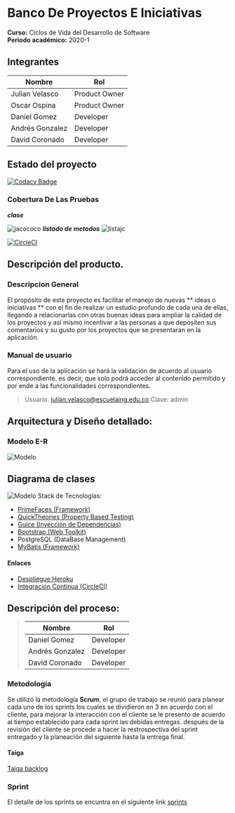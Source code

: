 
# Banco De Proyectos E Iniciativas 
**Curso:** Ciclos de Vida del Desarrollo de Software \
**Periodo académico:** 2020-1
## Integrantes
|     Nombre    |     Rol         |
|--------------|------------- |
|Julian Velasco	|Product Owner    |
|Oscar Ospina	|Product Owner    |
|Daniel Gomez	|Developer   
|Andrés Gonzalez|Developer   |
|David Coronado |Developer   |
## Estado del proyecto
[![Codacy Badge](https://api.codacy.com/project/badge/Grade/6b328119ae07441aae6ed0de147c4ea5)](https://www.codacy.com/gh/Los-machos-y-Coronado/Banco-de-proyectos?utm_source=github.com&amp;utm_medium=referral&amp;utm_content=Los-machos-y-Coronado/Banco-de-proyectos&amp;utm_campaign=Badge_Grade)

 ### Cobertura De Las Pruebas
 ***clase***
 
 ![jacococo](https://github.com/Los-machos-y-Coronado/Banco-de-proyectos/blob/develop/Persistencia/jacoco.jpg)
 ***listado de metodos***
 ![listajc](https://github.com/Los-machos-y-Coronado/Banco-de-proyectos/blob/develop/Persistencia/jclist.jpg)
 	

[![CircleCI](https://circleci.com/gh/Los-machos-y-Coronado/Banco-de-proyectos.svg?style=svg)](https://circleci.com/gh/Los-machos-y-Coronado/Banco-de-proyectos)
##  Descripción del producto.
 ### Descripcion General
 El propósito de este proyecto es facilitar el manejo de nuevas  ** ideas o iniciativas ** con el fin de realizar un estudio profundo de cada una de ellas, llegando a relacionarlas con otras buenas ideas para ampliar la calidad de los proyectos y así mismo incentivar a las personas a que depositen sus comentarios y su gusto por los proyectos que se presentaran en la aplicación.
### Manual de usuario
Para el uso de la aplicación se hará la validación de acuerdo al usuario correspondiente. es decir, que solo podrá acceder al contenido permitido y por ende a las funcionalidades correspondientes.
> Usuario: julian.velasco@escuelaing.edu.co
	Clave:   admin
## **Arquitectura y Diseño detallado:**
### Modelo E-R
![Modelo](https://github.com/Los-machos-y-Coronado/Banco-de-proyectos/blob/develop/Persistencia/modelo_entidad_r.png)
## **Diagrama de clases**
![Modelo](https://github.com/Los-machos-y-Coronado/Banco-de-proyectos/blob/master/Persistencia/Diagrama_de_Clases.png)
Stack de Tecnologías:
   * [PrimeFaces (Framework)](https://www.primefaces.org/)
   * [QuickTheories (Property Based Testing)](https://github.com/quicktheories/QuickTheories)
   * [Guice (Inyección de Dependencias)](https://github.com/google/guice)
   * [Bootstrap (Web Toolkit)](https://getbootstrap.com/)
   * PostgreSQL (DataBase Management)
   * [MyBatis (Framework)](https://mybatis.org/mybatis-3/es/)
#### Enlaces
+ [Despliegue  Heroku](https://.herokuapp.com/)
+ [Integración Continua  (CircleCI)](https://app.circleci.com/pipelines/github/Los-machos-y-Coronado/Banco-de-proyectos)

## **Descripción del proceso:**
>|     Nombre    |     Rol         |
>|--------------|------------- |
>|Daniel Gomez	|Developer  | 
>|Andrés Gonzalez|Developer   |
>|David Coronado |Developer   |
### Metodología 
Se utilizó la metodología **Scrum**,  el grupo de trabajo se reunió para planear cada uno de los sprints los cuales se dividieron en 3 en acuerdo con el cliente, para mejorar la interacción con el cliente se le presento de acuerdo al tiempo establecido para cada sprint las debidas entregas.
después de la revisión del cliente se procede a hacer la restrospectiva del sprint entregado y la planeación del siguiente hasta la entrega final.
#### Taiga
[Taiga backlog](https://tree.taiga.io/project/anfegoca-plataforma-banco-de-iniciativas-de-proyectos/backlog)

### Sprint
El detalle de los sprints se encuntra en el siguiente link
[sprints](https://github.com/Los-machos-y-Coronado/Banco-de-proyectos/blob/master/src/Scrum.md)
